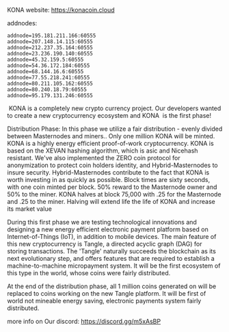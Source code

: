 KONA
website: https://konacoin.cloud

addnodes:

```addnode=173.212.229.232:60555
addnode=195.181.211.166:60555
addnode=207.148.14.115:60555
addnode=212.237.35.164:60555
addnode=23.236.190.140:60555
addnode=45.32.159.5:60555
addnode=54.36.172.184:60555
addnode=68.144.16.6:60555
addnode=77.55.218.241:60555
addnode=80.211.105.162:60555
addnode=80.240.18.79:60555
addnode=95.179.131.246:60555 
```

 KONA is a completely new crypto currency project. Our developers wanted to create a new cryptocurrency ecosystem and 
 KONA  is the first phase! 

Distribution Phase: In this phase we utilize a fair distribution - evenly divided between Masternodes and miners.. 
Only one million KONA will be minted. KONA is a highly energy efficient proof-of-work cryptocurrency. KONA is based 
on the XEVAN hashing algorithm, which is asic and Nicehash resistant. We've also implemented the ZERO coin protocol for 
anonymization to protect coin holders identity, and Hybrid-Masternodes to insure security. Hybrid-Masternodes 
contribute to the fact that KONA is worth investing in as quickly as possible. Block times are sixty seconds, with 
one coin minted per block. 50% reward to the Masternode owner and 50% to the miner. KONA halves at block 75,000 with 
.25 for the Masternode and .25 to the miner. Halving will extend life the life of KONA and increase its market value

During this first phase we are testing technological innovations and designing a new energy efficient electronic payment 
platform based on Internet-of-Things (IoT), in addition to mobile devices. The main feature of this new 
cryptocurrency is  Tangle, a directed acyclic graph (DAG) for storing transactions. The 'Tangle' naturally succeeds 
the blockchain as its next evolutionary step, and offers features that are required to establish a machine-to-machine 
micropayment system. It will be the first ecosystem of this type in the world, whose coins were fairly distributed.

At the end of the distribution phase, all 1 million coins generated on will be replaced to coins working on the new 
Tangle platform. It will be first of world not mineable energy saving, electronic payments system fairly distributed.

  
  more info on Our discord: https://discord.gg/m5xAsBP
  
  


